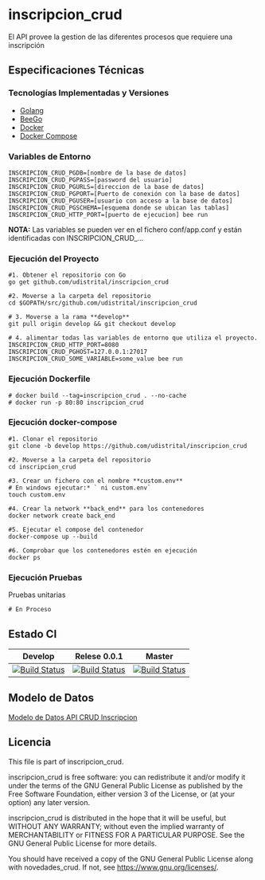 # inscripcion_crud
El API provee la gestion de las diferentes procesos que requiere una inscripción


## Especificaciones Técnicas

### Tecnologías Implementadas y Versiones
* [Golang](https://github.com/udistrital/introduccion_oas/blob/master/instalacion_de_herramientas/golang.md)
* [BeeGo](https://github.com/udistrital/introduccion_oas/blob/master/instalacion_de_herramientas/beego.md)
* [Docker](https://docs.docker.com/engine/install/ubuntu/)
* [Docker Compose](https://docs.docker.com/compose/)

### Variables de Entorno
```shell
INSCRIPCION_CRUD_PGDB=[nombre de la base de datos]
INSCRIPCION_CRUD_PGPASS=[password del usuario]
INSCRIPCION_CRUD_PGURLS=[direccion de la base de datos]
INSCRIPCION_CRUD_PGPORT=[Puerto de conexión con la base de datos]
INSCRIPCION_CRUD_PGUSER=[usuario con acceso a la base de datos]
INSCRIPCION_CRUD_PGSCHEMA=[esquema donde se ubican las tablas]
INSCRIPCION_CRUD_HTTP_PORT=[puerto de ejecucion] bee run
```

**NOTA:** Las variables se pueden ver en el fichero conf/app.conf y están identificadas con INSCRIPCION_CRUD_...

### Ejecución del Proyecto
```shell
#1. Obtener el repositorio con Go
go get github.com/udistrital/inscripcion_crud

#2. Moverse a la carpeta del repositorio
cd $GOPATH/src/github.com/udistrital/inscripcion_crud

# 3. Moverse a la rama **develop**
git pull origin develop && git checkout develop

# 4. alimentar todas las variables de entorno que utiliza el proyecto.
INSCRIPCION_CRUD_HTTP_PORT=8080 INSCRIPCION_CRUD_PGHOST=127.0.0.1:27017 INSCRIPCION_CRUD_SOME_VARIABLE=some_value bee run
```

### Ejecución Dockerfile
```shell
# docker build --tag=inscripcion_crud . --no-cache
# docker run -p 80:80 inscripcion_crud
```

### Ejecución docker-compose
```shell
#1. Clonar el repositorio
git clone -b develop https://github.com/udistrital/inscripcion_crud

#2. Moverse a la carpeta del repositorio
cd inscripcion_crud

#3. Crear un fichero con el nombre **custom.env**
# En windows ejecutar:* ` ni custom.env`
touch custom.env

#4. Crear la network **back_end** para los contenedores
docker network create back_end

#5. Ejecutar el compose del contenedor
docker-compose up --build

#6. Comprobar que los contenedores estén en ejecución
docker ps
```

### Ejecución Pruebas

Pruebas unitarias
```shell
# En Proceso
```
## Estado CI

| Develop | Relese 0.0.1 | Master |
| -- | -- | -- |
| [![Build Status](https://hubci.portaloas.udistrital.edu.co/api/badges/udistrital/inscripcion_crud/status.svg?ref=refs/heads/develop)](https://hubci.portaloas.udistrital.edu.co/udistrital/inscripcion_crud/) | [![Build Status](https://hubci.portaloas.udistrital.edu.co/api/badges/udistrital/inscripcion_crud/status.svg?ref=refs/heads/release/0.0.1)](https://hubci.portaloas.udistrital.edu.co/udistrital/inscripcion_crud/) | [![Build Status](https://hubci.portaloas.udistrital.edu.co/api/badges/udistrital/inscripcion_crud/status.svg)](https://hubci.portaloas.udistrital.edu.co/udistrital/inscripcion_crud/) |


## Modelo de Datos
[Modelo de Datos API CRUD Inscripcion](https://github.com/udistrital/inscripcion_crud/blob/develop/inscripcion_V_16.png)


## Licencia

This file is part of inscripcion_crud.

inscripcion_crud is free software: you can redistribute it and/or modify it under the terms of the GNU General Public License as published by the Free Software Foundation, either version 3 of the License, or (at your option) any later version.

inscripcion_crud is distributed in the hope that it will be useful, but WITHOUT ANY WARRANTY; without even the implied warranty of MERCHANTABILITY or FITNESS FOR A PARTICULAR PURPOSE. See the GNU General Public License for more details.

You should have received a copy of the GNU General Public License along with novedades_crud. If not, see https://www.gnu.org/licenses/.